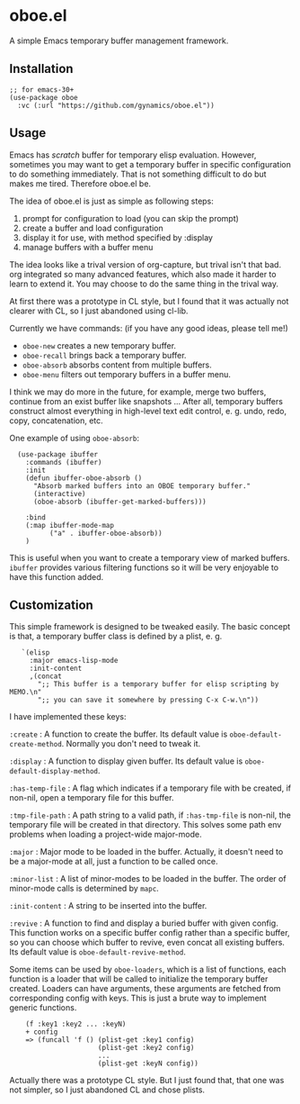 # oboe.el
A simple Emacs temporary buffer management framework.

## Installation

``` emacs-lisp
;; for emacs-30+
(use-package oboe
  :vc (:url "https://github.com/gynamics/oboe.el"))
```

## Usage

Emacs has *scratch* buffer for temporary elisp evaluation.
However, sometimes you may want to get a temporary buffer in
specific configuration to do something immediately.  That is not
something difficult to do but makes me tired.  Therefore oboe.el be.

The idea of oboe.el is just as simple as following steps:

1. prompt for configuration to load (you can skip the prompt)
2. create a buffer and load configuration
3. display it for use, with method specified by :display
4. manage buffers with a buffer menu

The idea looks like a trival version of org-capture, but trival
isn't that bad.  org integrated so many advanced features, which
also made it harder to learn to extend it.  You may choose to do
the same thing in the trival way.

At first there was a prototype in CL style, but I found that it was
actually not clearer with CL, so I just abandoned using cl-lib.

Currently we have commands: (if you have any good ideas, please tell me!)
- `oboe-new` creates a new temporary buffer.
- `oboe-recall` brings back a temporary buffer.
- `oboe-absorb` absorbs content from multiple buffers.
- `oboe-menu` filters out temporary buffers in a buffer menu.

I think we may do more in the future, for example, merge two buffers,
continue from an exist buffer like snapshots ... After all, temporary
buffers construct almost everything in high-level text edit control,
e. g. undo, redo, copy, concatenation, etc.

One example of using `oboe-absorb`:

``` emacs-lisp
  (use-package ibuffer
    :commands (ibuffer)
    :init
    (defun ibuffer-oboe-absorb ()
      "Absorb marked buffers into an OBOE temporary buffer."
      (interactive)
      (oboe-absorb (ibuffer-get-marked-buffers)))

    :bind
    (:map ibuffer-mode-map
          ("a" . ibuffer-oboe-absorb))
    )
```

This is useful when you want to create a temporary view of marked
buffers. `ibuffer` provides various filtering functions so it will be
very enjoyable to have this function added.


## Customization

This simple framework is designed to be tweaked easily. The basic
concept is that, a temporary buffer class is defined by a plist, e. g.

``` emacs-lisp
   `(elisp
     :major emacs-lisp-mode
     :init-content
     ,(concat
       ";; This buffer is a temporary buffer for elisp scripting by MEMO.\n"
       ";; you can save it somewhere by pressing C-x C-w.\n"))
```

I have implemented these keys:

`:create` : A function to create the buffer.  Its default value is
`oboe-default-create-method`.  Normally you don't need to tweak it.

`:display` : A function to display given buffer.  Its default value
is `oboe-default-display-method`.

`:has-temp-file` : A flag which indicates if a temporary file with be
created, if non-nil, open a temporary file for this buffer.

`:tmp-file-path` : A path string to a valid path, if `:has-tmp-file` is
non-nil, the temporary file will be created in that directory.  This
solves some path env problems when loading a project-wide major-mode.

`:major` : Major mode to be loaded in the buffer.  Actually, it doesn't
need to be a major-mode at all, just a function to be called once.

`:minor-list` : A list of minor-modes to be loaded in the buffer.  The
order of minor-mode calls is determined by `mapc`.

`:init-content` : A string to be inserted into the buffer.

`:revive` : A function to find and display a buried buffer with
given config.  This function works on a specific buffer config
rather than a specific buffer, so you can choose which buffer to
revive, even concat all existing buffers.  Its default value is
`oboe-default-revive-method`.

Some items can be used by `oboe-loaders`, which is a list of
functions, each function is a loader that will be called to initialize
the temporary buffer created. Loaders can have arguments, these
arguments are fetched from corresponding config with keys. This is
just a brute way to implement generic functions.

``` text
    (f :key1 :key2 ... :keyN)
    + config
    => (funcall 'f () (plist-get :key1 config)
                      (plist-get :key2 config)
                      ...
                      (plist-get :keyN config))
```

Actually there was a prototype CL style. But I just found that, that
one was not simpler, so I just abandoned CL and chose plists.
